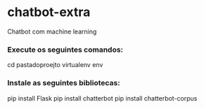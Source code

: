 # chatbot-extra
Chatbot com machine learning


### Execute os seguintes comandos:

cd pastadoproejto
virtualenv env

### Instale as seguintes bibliotecas:

pip install Flask
pip install chatterbot
pip install chatterbot-corpus 

